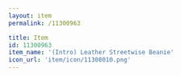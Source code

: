 ```yaml
---
layout: item
permalink: /11300963

title: Item
id: 11300963
item_name: '(Intro) Leather Streetwise Beanie'
icon_url: 'item/icon/11300010.png'
---
```

